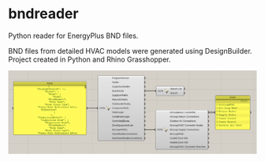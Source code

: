 # bndreader
Python reader for EnergyPlus BND files.  


BND files from detailed HVAC models were generated using DesignBuilder.  
Project created in Python and Rhino Grasshopper.


![BND JSON scheme](https://github.com/Tokarzewski/bndreader/blob/main/bnd_json_structure.png)
